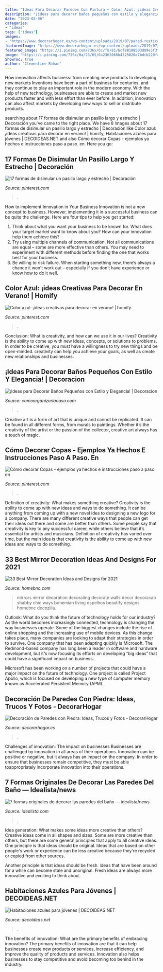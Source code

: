 ```yaml
---
title: "Ideas Para Decorar Paredes Con Pintura ~ Color Azul: ¡ideas Creativas Para Decorar En Verano!"
description: "¡ideas para decorar baños pequeños con estilo y elegancia!"
date: "2023-02-06"
categories:
- "ideas"
tags: ["ideas"]
images:
- "https://www.decorarhogar.es/wp-content/uploads/2019/07/pared-rustica-vintage-piedra.jpg"
featuredImage: "https://www.decorarhogar.es/wp-content/uploads/2019/07/pared-rustica-vintage-piedra.jpg"
featured_image: "https://i.pinimg.com/736x/6c/f8/81/6cf88188503d89e5f3fc7baa21325622.jpg"
image: "https://i.pinimg.com/736x/0a/23/65/0a2365066b4325026a7bdcb220f47e96.jpg"
ShowToc: true
author: "Clementine Rohan"
---
```



How innovation affects business: from creating new products to developing new markets
Inventions have been a part of business for centuries, and they continue to play an important role in the modern economy. With the help of new technology, businesses are able to create and market new products faster and with less effort than ever before. In addition, innovation can also affect markets by developing new ways to sell or distribute products.

	

		
searching about 17 formas de disimular un pasillo largo y estrecho | Decoración you've came to the right place. We have 8 Images about 17 formas de disimular un pasillo largo y estrecho | Decoración like Color azul: ¡ideas creativas para decorar en verano! | homify, Habitaciones azules para jóvenes | DECOIDEAS.NET and also Cómo decorar Copas - ejemplos ya hechos e instrucciones paso a paso. en. Here you go:
		
    
## 17 Formas De Disimular Un Pasillo Largo Y Estrecho | Decoración

<img loading=lazy src="https://i.pinimg.com/736x/0a/23/65/0a2365066b4325026a7bdcb220f47e96.jpg" onerror="this.onerror=null;this.src='https://tse4.mm.bing.net/th?id=OIP.J4XVkOAUxnU7I6lqmfPxkQHaJ4&amp;pid=15.1';" alt="17 formas de disimular un pasillo largo y estrecho | Decoración">

_Source: pinterest.com_

>. 

	

How to implement Innovation in Your Business
Innovation is not a new concept to business. However, implementing it in a successful business can be quite the challenge. Here are four tips to help you get started: 
1. Think about what you want your business to be known for. What does your target market want to know about you? How can your innovation help them achieve this? 
2. Try using multiple channels of communication. Not all communications are equal – some are more effective than others. You may need to experiment with different methods before finding the one that works best for your business. 
3. Be willing to risk failure. When starting something new, there’s always a chance it won’t work out – especially if you don’t have experience or know how to do it well.

    
## Color Azul: ¡ideas Creativas Para Decorar En Verano! | Homify

<img loading=lazy src="https://i.pinimg.com/736x/6c/f8/81/6cf88188503d89e5f3fc7baa21325622.jpg" onerror="this.onerror=null;this.src='https://tse2.mm.bing.net/th?id=OIP.GznmFkvC41criosp97AxLwHaLH&amp;pid=15.1';" alt="Color azul: ¡ideas creativas para decorar en verano! | homify">

_Source: pinterest.com_

>. 

	

Conclusion: What is creativity, and how can we use it in our lives?
Creativity is the ability to come up with new ideas, concepts, or solutions to problems. In order to be creative, you must have a willingness to try new things and be open-minded. creativity can help you achieve your goals, as well as create new relationships and businesses.

    
## ¡Ideas Para Decorar Baños Pequeños Con Estilo Y Elegancia! | Decoracion

<img loading=lazy src="http://comoorganizarlacasa.com/wp-content/uploads/2017/09/ideas-para-decorar-banos-pequenos-16.jpg" onerror="this.onerror=null;this.src='https://tse4.mm.bing.net/th?id=OIP.xR3JLqVv0mSD__9_GElvQgHaJ4&amp;pid=15.1';" alt="¡Ideas para Decorar Baños Pequeños con Estilo y Elegancia! | Decoracion">

_Source: comoorganizarlacasa.com_

>. 

	

Creative art is a form of art that is unique and cannot be replicated. It can be found in all different forms, from murals to paintings. Whether it’s the creativity of the artist or the passion of the collector, creative art always has a touch of magic.

    
## Cómo Decorar Copas - Ejemplos Ya Hechos E Instrucciones Paso A Paso. En

<img loading=lazy src="https://i.pinimg.com/736x/05/9c/63/059c631a487950beddb8f0d7b1507ce9.jpg" onerror="this.onerror=null;this.src='https://tse4.mm.bing.net/th?id=OIP.5rxJNw0MpwluYrk7n_lzZAHaLH&amp;pid=15.1';" alt="Cómo decorar Copas - ejemplos ya hechos e instrucciones paso a paso. en">

_Source: pinterest.com_

>. 

	

Definition of creativity: What makes something creative?
Creativity is the ability to come up with new ideas and ways to do something. It can be anything from coming up with a new novel idea to designing a new logo for a company. There are many different creative ways that people can get their ideas out there and some are better than others. Some people say that creativity is key to any successful career, while others believe that it’s essential for artists and musicians. Definition of creativity has varied over time, but the main idea is that creativity is the ability to come up with new ideas and ways to do something.

    
## 33 Best Mirror Decoration Ideas And Designs For 2021

<img loading=lazy src="https://homebnc.com/homeimg/2017/03/15-mirror-decoration-ideas-homebnc.jpg" onerror="this.onerror=null;this.src='https://tse1.mm.bing.net/th?id=OIP.45YO4_JU5X3Zq0qGffjC_gHaLC&amp;pid=15.1';" alt="33 Best Mirror Decoration Ideas and Designs for 2021">

_Source: homebnc.com_

>mirrors mirror decoration decorating decorate walls decor decoracao shabby chic ways bohemian living espelhos beautify designs homebnc decozilla. 

	

Outlook: What do you think the future of technology holds for our industry?
As the world becomes increasingly connected, technology is changing the way businesses operate. Some of the biggest changes include the rise of online shopping and the increasing use of mobile devices. As this change takes place, many companies are looking to adapt their strategies in order to survive. 
One company that has been adapting quickly is Microsoft. The Redmond-based company has long been a leader in software and hardware development, but it's now focusing its efforts on developing “big ideas” that could have a significant impact on business. 

Microsoft has been working on a number of projects that could have a major impact on the future of technology. One project is called Project Apollo, which is focused on developing a new type of computer memory known as Accelerated Persistent Memory (APM).

    
## Decoración De Paredes Con Piedra: Ideas, Trucos Y Fotos - DecorarHogar

<img loading=lazy src="https://www.decorarhogar.es/wp-content/uploads/2019/07/pared-rustica-vintage-piedra.jpg" onerror="this.onerror=null;this.src='https://tse1.mm.bing.net/th?id=OIP.JUv2gire8bYYaQQpbK7IWwHaKi&amp;pid=15.1';" alt="Decoración de Paredes con Piedra: Ideas, Trucos y Fotos - DecorarHogar">

_Source: decorarhogar.es_

>. 

	

Challenges of innovation: The impact on businesses
Businesses are challenged by innovation in all areas of their operations. Innovation can be positive or negative, but it always has an impact on the company. In order to ensure that businesses remain competitive, they must be able toappropriately incorporate innovation into their operations.

    
## 7 Formas Originales De Decorar Las Paredes Del Baño — Idealista/news

<img loading=lazy src="https://st3.idealista.com/news/archivos/styles/imagen_big_lightbox/public/2019-08/baldosa.jpg?sv=WBME5Bnd&amp;itok=_6ng0tLV" onerror="this.onerror=null;this.src='https://tse3.mm.bing.net/th?id=OIP.O49BZqnYWTWX8IfEDoeENgHaLH&amp;pid=15.1';" alt="7 formas originales de decorar las paredes del baño — idealista/news">

_Source: idealista.com_

>. 

	

Idea generation: What makes some ideas more creative than others?
Creative ideas come in all shapes and sizes. Some are more creative than others, but there are some general principles that apply to all creative ideas.
One principle is that ideas should be original. Ideas that are based on other people's work or experience can be less creative because they're recycled or copied from other sources.

Another principle is that ideas should be fresh. Ideas that have been around for a while can become stale and unoriginal. Fresh ideas are always more innovative and exciting to think about.

    
## Habitaciones Azules Para Jóvenes | DECOIDEAS.NET

<img loading=lazy src="http://www.decoideas.net/wp-content/uploads/2017/01/juveniles-azules-2.jpg" onerror="this.onerror=null;this.src='https://tse3.mm.bing.net/th?id=OIP.-lsfRlJjSdGrxsEMnQLCvwHaLH&amp;pid=15.1';" alt="Habitaciones azules para jóvenes | DECOIDEAS.NET">

_Source: decoideas.net_

>. 

	

The benefits of innovation: What are the primary benefits of embracing innovation?
The primary benefits of innovation are that it can help businesses create new products or services, increase efficiency, and improve the quality of products and services. Innovation also helps businesses to stay competitive and avoid becoming too behind in the industry.

